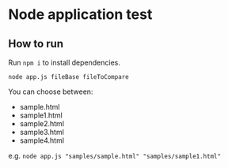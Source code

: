 # Node application test

## How to run
Run ```npm i``` to install dependencies.

``` node app.js fileBase fileToCompare ```

You can choose between: 
- sample.html
- sample1.html
- sample2.html
- sample3.html
- sample4.html

e.g. ``` node app.js "samples/sample.html" "samples/sample1.html"  ```
